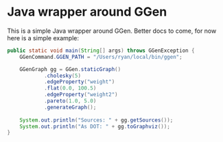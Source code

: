 # Java wrapper around GGen

This is a simple Java wrapper around GGen. Better docs to come, for now here is a simple example:

```java
public static void main(String[] args) throws GGenException {
	GGenCommand.GGEN_PATH = "/Users/ryan/local/bin/ggen";

	GGenGraph gg = GGen.staticGraph()
			.cholesky(5)
			.edgeProperty("weight")
			.flat(0.0, 100.5)
			.edgeProperty("weight2")
			.pareto(1.0, 5.0)
			.generateGraph();
	
	System.out.println("Sources: " + gg.getSources());
	System.out.println("As DOT: " + gg.toGraphviz());
}
```
